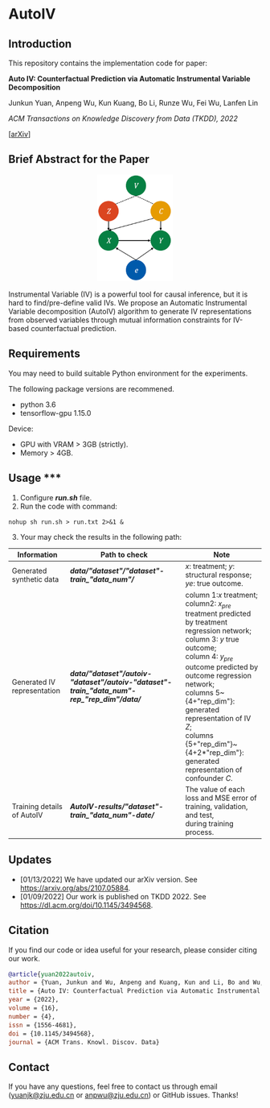 # AutoIV

## Introduction

This repository contains the implementation code for paper:

**Auto IV: Counterfactual Prediction via Automatic Instrumental Variable Decomposition**

Junkun Yuan, Anpeng Wu, Kun Kuang, Bo Li, Runze Wu, Fei Wu, Lanfen Lin

*ACM Transactions on Knowledge Discovery from Data (TKDD), 2022*

[[arXiv](https://arxiv.org/abs/2107.05884)]

## Brief Abstract for the Paper

<p align="center">
    <img src="framework.png" width="150"> <br>
</p>

Instrumental Variable (IV) is a powerful tool for causal inference, but it is hard to find/pre-define valid IVs. We propose an Automatic Instrumental Variable decomposition (AutoIV) algorithm to generate IV representations from observed variables through mutual information constraints for IV-based counterfactual prediction.

## Requirements

You may need to build suitable Python environment for the experiments.

The following package versions are recommened.

* python 3.6
* tensorflow-gpu 1.15.0

Device:

* GPU with VRAM > 3GB (strictly).
* Memory > 4GB.

## Usage ***

1. Configure ***run.sh*** file.
2. Run the code with command:

```
nohup sh run.sh > run.txt 2>&1 &
```

3. Your may check the results in the following path:

| Information                 | Path to check                                                                               | Note                                                                                                                                                                                                                                                                                                                                                                      |
| --------------------------- | ------------------------------------------------------------------------------------------- | ------------------------------------------------------------------------------------------------------------------------------------------------------------------------------------------------------------------------------------------------------------------------------------------------------------------------------------------------------------------------- |
| Generated synthetic data    | ***data/"dataset"/"dataset"-train_"data_num"/***                                            | $x$: treatment; $y$: structural response; $ye$: true outcome.                                                                                                                                                                                                                                                                                                             |
| Generated IV representation | ***data/"dataset"/autoiv-"dataset"/autoiv-"dataset"-train_"data_num"-rep_"rep_dim"/data/*** | column 1:$x$ treatment;<br />column2: $x_{pre}$ treatment predicted by treatment regression network;<br />column 3: $y$ true outcome;<br />column 4: $y_{pre}$ outcome predicted by outcome regression network;<br />columns 5~{4+"rep_dim"}: generated representation of IV $Z$;<br />columns {5+"rep_dim"}~{4+2*"rep_dim"}: generated representation of confounder $C$. |
| Training details of AutoIV  | ***AutoIV-results/"dataset"-train_"data_num"-date/***                                       | The value of each loss and MSE error of training, validation, and test,<br />during training process.                                                                                                                                                                                                                                                                     |

## Updates

- [01/13/2022] We have updated our arXiv version. See https://arxiv.org/abs/2107.05884.
- [01/09/2022] Our work is published on TKDD 2022. See https://dl.acm.org/doi/10.1145/3494568.

## Citation

If you find our code or idea useful for your research, please consider citing our work.

```bib
@article{yuan2022autoiv,
author = {Yuan, Junkun and Wu, Anpeng and Kuang, Kun and Li, Bo and Wu, Runze and Wu, Fei and Lin, Lanfen},
title = {Auto IV: Counterfactual Prediction via Automatic Instrumental Variable Decomposition},
year = {2022},
volume = {16},
number = {4},
issn = {1556-4681},
doi = {10.1145/3494568},
journal = {ACM Trans. Knowl. Discov. Data}
```

## Contact

If you have any questions, feel free to contact us through email (yuanjk@zju.edu.cn or anpwu@zju.edu.cn) or GitHub issues. Thanks!
